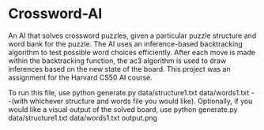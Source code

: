 # Crossword-AI
An AI that solves crossword puzzles, given a particular puzzle structure and word bank for the puzzle. The AI uses an inference-based backtracking algorithm to test possible word choices efficiently. After each move is made within the backtracking function, the ac3 algorithm is used to draw inferences based on the new state of the board. This project was an assignment for the Harvard CS50 AI course.

To run this file, use
python generate.py data/structure1.txt data/words1.txt       --(with whichever structure and words file you would like).
Optionally, if you would like a visual output of the solved board, use
python generate.py data/structure1.txt data/words1.txt output.png
